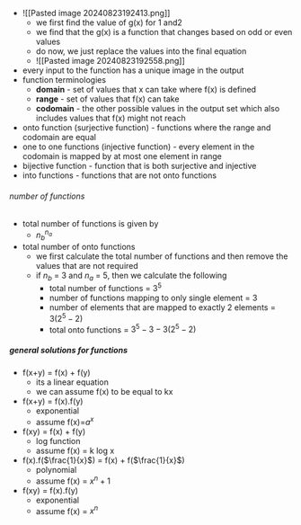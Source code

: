 - ![[Pasted image 20240823192413.png]]
	- we first find the value of g(x) for 1 and2
	- we find that the g(x) is a function that changes based on odd or even values
	- do now, we just replace the values into the final equation
	- ![[Pasted image 20240823192558.png]]
- every input to the function has a unique image in the output
- function terminologies
	- **domain** - set of values that x can take where f(x) is defined
	- **range** - set of values that f(x) can take
	- **codomain** - the other possible values in the output set which also includes values that f(x) might not reach
- onto function (surjective function) - functions where the range and codomain are equal
- one to one functions (injective function) - every element in the codomain is mapped by at most one element in range
- bijective function - function that is both surjective and injective
- into functions - functions that are not onto functions

###### number of functions
- total number of functions is given by
	- $n_b ^ {n_a}$ 
- total number of onto functions
	- we first calculate the total number of functions and then remove the values that are not required
	- if $n_b$ = 3 and $n_a$ = 5, then we calculate the following
		- total number of functions = $3^5$
		- number of functions mapping to only single element = 3
		- number of elements that are mapped to exactly 2 elements = $3(2^5 - 2)$
		- total onto functions = $3^5  -  3  -  3(2^5 - 2)$ 

##### general solutions for functions
- f(x+y) = f(x) + f(y) 
	- its a linear equation
	- we can assume f(x) to be equal to kx
- f(x+y) = f(x).f(y)
	- exponential
	- assume f(x)=$a^x$
- f(xy) = f(x) + f(y)
	- log function
	- assume f(x)  = k log x
- f(x).f($\frac{1}{x}$) = f(x) + f($\frac{1}{x}$)
	- polynomial
	- assume f(x) = $x^n + 1$
- f(xy) = f(x).f(y)
	- exponential
	- assume f(x) = $x^n$
